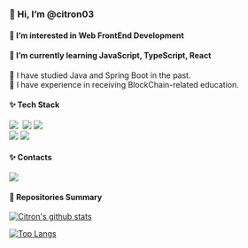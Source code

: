 <h3>👋 Hi, I’m @citron03</h3>
<h4>🍉 I’m interested in Web FrontEnd Development</h4>
<h4>🍉 I’m currently learning JavaScript, TypeScript, React</h4>
🌱 I have studied Java and Spring Boot in the past.
</br>
🌱 I have experience in receiving BlockChain-related education.
</br>
<h4><b>✨ Tech Stack</b></h4>
<p>
<img src="https://img.shields.io/badge/javascript-ffb13b?style=flat-square&logo=javascript&logoColor=white"/></a>&nbsp 
<img src="https://img.shields.io/badge/typescript-3178C6?style=flat-square&logo=typescript&logoColor=white"/></a>
<img src ="https://img.shields.io/badge/react-61DAFB.svg?&style=flat-square&logo=react&logoColor=white"/>
</br>
<img src ="https://img.shields.io/badge/react native-0088CC.svg?&style=flat-square&logo=react&logoColor=white"/>
<img src ="https://img.shields.io/badge/Next.js-000000.svg?&style=flat-square&logo=Next.js&logoColor=white"/>

<!---
</br>
<img src="https://img.shields.io/badge/mysql-4479A1?style=flat-square&logo=mysql&logoColor=white">
<img src="https://img.shields.io/badge/solidity-34495e?style=flat-square&logo=solidity&logoColor=white">
<img src="https://img.shields.io/badge/github-181717?style=flat-square&logo=github&logoColor=white">
</br>
<img src="https://img.shields.io/badge/java-007396?style=flat-square&logo=Java&logoColor=white">
<img src="https://img.shields.io/badge/springboot-6DB33F?style=flat-square&logo=Spring Boot&logoColor=white"> 
<img src="https://img.shields.io/badge/mariaDB-003545?style=flat-square&logo=mariaDB&logoColor=white">
--->

<h4><b>✨ Contacts</b></h4>
<p>
  
<!---   
  <a href="https://velog.io/@citron03"><img src="https://img.shields.io/badge/Tech%20Blog-11B48A?style=flat-square&logo=Vimeo&logoColor=white&link=https://velog.io/@hyeinisfree"/></a>&nbsp
--->

  <a href="mailto:cchan0617@gmail.com"><img src="https://img.shields.io/badge/Gmail-d14836?style=flat-square&logo=Gmail&logoColor=white&link=kimhyein7110@gmail.com"/></a>
</p>

<!---   
<img src="https://img.shields.io/badge/Amazon AWS-232F3E?style=flat-square&logo=Amazon%20AWS&logoColor=white"/></a> &nbsp 
<img src="https://img.shields.io/badge/기술이름-#제외색상번호?style=flat-square&logo=아이콘이름&logoColor=white">
--->
</p>

<!---
레포지토리의 상태를 요약해서 나타내는 배지
--->
<h4>🍉 Repositories Summary</h4>

[![Citron's github stats](https://github-readme-stats.vercel.app/api?username=citron03)](https://github.com/anuraghazra/github-readme-stats)

[![Top Langs](https://github-readme-stats.vercel.app/api/top-langs/?username=citron03)](https://github.com/citron03/github-readme-stats)

<!---
citron03/citron03 is a ✨ special ✨ repository because its `README.md` (this file) appears on your GitHub profile.
You can click the Preview link to take a look at your changes.
--->
